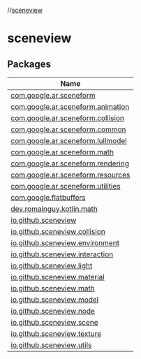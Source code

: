 //[sceneview](index.md)

# sceneview

## Packages

| Name |
|---|
| [com.google.ar.sceneform](sceneview/com.google.ar.sceneform/index.md) |
| [com.google.ar.sceneform.animation](sceneview/com.google.ar.sceneform.animation/index.md) |
| [com.google.ar.sceneform.collision](sceneview/com.google.ar.sceneform.collision/index.md) |
| [com.google.ar.sceneform.common](sceneview/com.google.ar.sceneform.common/index.md) |
| [com.google.ar.sceneform.lullmodel](sceneview/com.google.ar.sceneform.lullmodel/index.md) |
| [com.google.ar.sceneform.math](sceneview/com.google.ar.sceneform.math/index.md) |
| [com.google.ar.sceneform.rendering](sceneview/com.google.ar.sceneform.rendering/index.md) |
| [com.google.ar.sceneform.resources](sceneview/com.google.ar.sceneform.resources/index.md) |
| [com.google.ar.sceneform.utilities](sceneview/com.google.ar.sceneform.utilities/index.md) |
| [com.google.flatbuffers](sceneview/com.google.flatbuffers/index.md) |
| [dev.romainguy.kotlin.math](sceneview/dev.romainguy.kotlin.math/index.md) |
| [io.github.sceneview](sceneview/io.github.sceneview/index.md) |
| [io.github.sceneview.collision](sceneview/io.github.sceneview.collision/index.md) |
| [io.github.sceneview.environment](sceneview/io.github.sceneview.environment/index.md) |
| [io.github.sceneview.interaction](sceneview/io.github.sceneview.interaction/index.md) |
| [io.github.sceneview.light](sceneview/io.github.sceneview.light/index.md) |
| [io.github.sceneview.material](sceneview/io.github.sceneview.material/index.md) |
| [io.github.sceneview.math](sceneview/io.github.sceneview.math/index.md) |
| [io.github.sceneview.model](sceneview/io.github.sceneview.model/index.md) |
| [io.github.sceneview.node](sceneview/io.github.sceneview.node/index.md) |
| [io.github.sceneview.scene](sceneview/io.github.sceneview.scene/index.md) |
| [io.github.sceneview.texture](sceneview/io.github.sceneview.texture/index.md) |
| [io.github.sceneview.utils](sceneview/io.github.sceneview.utils/index.md) |
